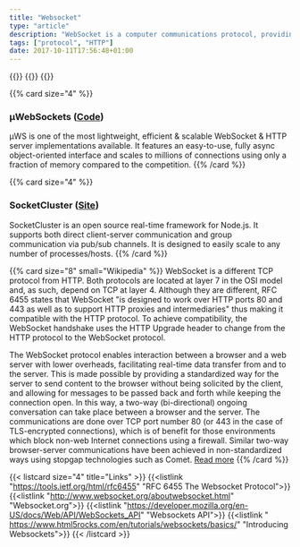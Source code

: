 ```yaml
---
title: "Websocket"
type: "article"
description: "WebSocket is a computer communications protocol, providing full-duplex communication channels over a single TCP connection. The WebSocket protocol was standardized by the IETF as RFC 6455 in 2011, and the WebSocket API in Web IDL is being standardized by the W3C."
tags: ["protocol", "HTTP"]
date: 2017-10-11T17:56:48+01:00
---
```


{{<card size="4" small="Wikipedia" style="info">}}
{{<description>}}
{{</card>}}

{{% card size="4" %}}
### µWebSockets ([Code](https://github.com/uNetworking/uWebSockets))
µWS is one of the most lightweight, efficient & scalable WebSocket & HTTP server implementations available. It features an easy-to-use, fully async object-oriented interface and scales to millions of connections using only a fraction of memory compared to the competition.
{{% /card %}}

{{% card size="4" %}}
### SocketCluster ([Site](https://socketcluster.io))
SocketCluster is an open source real-time framework for Node.js. It supports both direct client-server communication and group communication via pub/sub channels. It is designed to easily scale to any number of processes/hosts.
{{% /card %}}

{{% card size="8" small="Wikipedia" %}}
WebSocket is a different TCP protocol from HTTP. Both protocols are located at layer 7 in the OSI model and, as such, depend on TCP at layer 4. Although they are different, RFC 6455 states that WebSocket "is designed to work over HTTP ports 80 and 443 as well as to support HTTP proxies and intermediaries" thus making it compatible with the HTTP protocol. To achieve compatibility, the WebSocket handshake uses the HTTP Upgrade header to change from the HTTP protocol to the WebSocket protocol.

The WebSocket protocol enables interaction between a browser and a web server with lower overheads, facilitating real-time data transfer from and to the server. This is made possible by providing a standardized way for the server to send content to the browser without being solicited by the client, and allowing for messages to be passed back and forth while keeping the connection open. In this way, a two-way (bi-directional) ongoing conversation can take place between a browser and the server. The communications are done over TCP port number 80 (or 443 in the case of TLS-encrypted connections), which is of benefit for those environments which block non-web Internet connections using a firewall. Similar two-way browser-server communications have been achieved in non-standardized ways using stopgap technologies such as Comet. [Read more](https://en.wikipedia.org/wiki/WebSocket)
{{% /card %}}

{{< listcard size="4" title="Links" >}}
    {{<listlink "https://tools.ietf.org/html/rfc6455" "RFC 6455 The Websocket Protocol">}}
    {{<listlink "http://www.websocket.org/aboutwebsocket.html" "Websocket.org">}}
    {{<listlink "https://developer.mozilla.org/en-US/docs/Web/API/WebSockets_API" "Websockets API">}}
    {{<listlink " https://www.html5rocks.com/en/tutorials/websockets/basics/" "Introducing Websockets">}}
{{< /listcard >}}